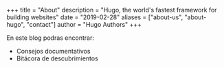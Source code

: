 +++
title = "About"
description = "Hugo, the world's fastest framework for building websites"
date = "2019-02-28"
aliases = ["about-us", "about-hugo", "contact"]
author = "Hugo Authors"
+++



En este blog podras encontrar:

* Consejos documentativos
* Bitácora de descubrimientos
